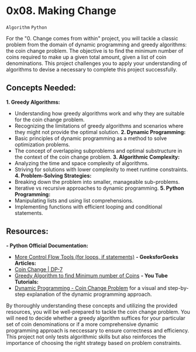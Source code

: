 # 0x08. Making Change
`Algorithm` `Python`

For the "0. Change comes from within" project, you will tackle a classic problem from the domain of dynamic programming and greedy algorithms: the coin change problem. The objective is to find the minimum number of coins required to make up a given total amount, given a list of coin denominations. This project challenges you to apply your understanding of algorithms to devise a necessary to complete this project successfully.

## Concepts Needed:
**1. Greedy Algorithms:**
- Understanding how greedy algorithms work and why they are suitable for the coin change problem.
- Recognizing the limitations of greedy algorithms and scenarios where they might not provide the optimal solution.
**2. Dynamic Programming:**
- Basic principles of dynamic programming as a method to solve optimization problems.
- The concept of overlapping subproblems and optimal substructure in the context of the coin change problem.
**3. Algorithmic Complexity:**
- Analyzing the time and space complexity of algorithms.
- Striving for solutions with lower complexity to meet runtime constraints.
**4. Problem-Solving Strategies:**
- Breaking down the problem into smaller, manageable sub-problems.
- Iterative vs recursive approaches to dynamic programming.
**5. Python Programming:**
- Manipulating lists and using list comprehensions.
- Implementing functions with efficient looping and conditional statements.

## Resources:
**- Python Official Documentation:**
- [More Control Flow Tools (for loops, if statements)](https://docs.python.org/3/tutorial/controlflow.html)
**- GeeksforGeeks Articles:**
- [Coin Change | DP-7](https://www.geeksforgeeks.org/coin-change-dp-7/)
- [Greedy Algorithm to find Minimum number of Coins](https://www.geeksforgeeks.org/greedy-algorithm-to-find-minimum-number-of-coins/)
**- You Tube Tutorials:**
- [Dynamic Programming - Coin Change Problem](https://www.youtube.com/watch?v=jgiZlGzXMBw) for a visual and step-by-step explanation of the dynamic programming approach.

By thoroughly understanding these concepts and utilizing the provided resources, you will be well-prepared to tackle the coin change problem. You will need to decide whether a greedy algorithm suffices for your particular set of coin denominations or if a more comprehensive dynamic programming approach is neccessary to ensure correctness and efficiency. This project not only tests algorithmic skills but also reinforces the importance of choosing the right strategy based on problem constraints.